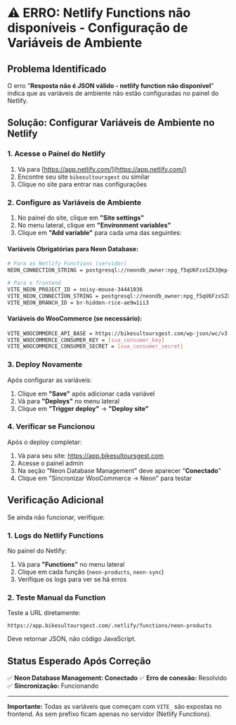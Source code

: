 # ⚠️ ERRO: Netlify Functions não disponíveis - Configuração de Variáveis de Ambiente

## Problema Identificado

O erro "**Resposta não é JSON válido - netlify function não disponível**" indica que as variáveis de ambiente não estão configuradas no painel do Netlify.

## Solução: Configurar Variáveis de Ambiente no Netlify

### 1. Acesse o Painel do Netlify

1. Vá para [https://app.netlify.com/](https://app.netlify.com/)
2. Encontre seu site `bikesultoursgest` ou similar
3. Clique no site para entrar nas configurações

### 2. Configure as Variáveis de Ambiente

1. No painel do site, clique em **"Site settings"**
2. No menu lateral, clique em **"Environment variables"**
3. Clique em **"Add variable"** para cada uma das seguintes:

#### Variáveis Obrigatórias para Neon Database:

```bash
# Para as Netlify Functions (servidor)
NEON_CONNECTION_STRING = postgresql://neondb_owner:npg_f5qU6FzxSZXJ@ep-silent-waterfall-aeyw6n39-pooler.c-2.us-east-2.aws.neon.tech/neondb?sslmode=require

# Para o frontend
VITE_NEON_PROJECT_ID = noisy-mouse-34441036
VITE_NEON_CONNECTION_STRING = postgresql://neondb_owner:npg_f5qU6FzxSZXJ@ep-silent-waterfall-aeyw6n39-pooler.c-2.us-east-2.aws.neon.tech/neondb?sslmode=require
VITE_NEON_BRANCH_ID = br-hidden-rice-ae9w1ii3
```

#### Variáveis do WooCommerce (se necessário):

```bash
VITE_WOOCOMMERCE_API_BASE = https://bikesultoursgest.com/wp-json/wc/v3
VITE_WOOCOMMERCE_CONSUMER_KEY = [sua_consumer_key]
VITE_WOOCOMMERCE_CONSUMER_SECRET = [sua_consumer_secret]
```

### 3. Deploy Novamente

Após configurar as variáveis:

1. Clique em **"Save"** após adicionar cada variável
2. Vá para **"Deploys"** no menu lateral
3. Clique em **"Trigger deploy"** → **"Deploy site"**

### 4. Verificar se Funcionou

Após o deploy completar:

1. Vá para seu site: https://app.bikesultoursgest.com
2. Acesse o painel admin
3. Na seção "Neon Database Management" deve aparecer "**Conectado**"
4. Clique em "Sincronizar WooCommerce → Neon" para testar

## Verificação Adicional

Se ainda não funcionar, verifique:

### 1. Logs do Netlify Functions

No painel do Netlify:
1. Vá para **"Functions"** no menu lateral
2. Clique em cada função (`neon-products`, `neon-sync`)
3. Verifique os logs para ver se há erros

### 2. Teste Manual da Function

Teste a URL diretamente:
```
https://app.bikesultoursgest.com/.netlify/functions/neon-products
```

Deve retornar JSON, não código JavaScript.

## Status Esperado Após Correção

✅ **Neon Database Management: Conectado**
✅ **Erro de conexão:** Resolvido
✅ **Sincronização:** Funcionando

---

**Importante:** Todas as variáveis que começam com `VITE_` são expostas no frontend. As sem prefixo ficam apenas no servidor (Netlify Functions).
